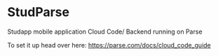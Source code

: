 StudParse
=========

Studapp mobile application Cloud Code/ Backend running on Parse


To set it up head over here: https://parse.com/docs/cloud_code_guide
